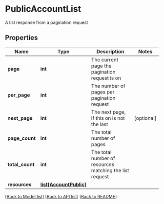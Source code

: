 # PublicAccountList

A list response from a pagination request
## Properties
Name | Type | Description | Notes
------------ | ------------- | ------------- | -------------
**page** | **int** | The current page the pagination request is on | 
**per_page** | **int** | The number of pages per pagination request | 
**next_page** | **int** | The next page, if this on is not the last | [optional] 
**page_count** | **int** | The total number of pages | 
**total_count** | **int** | The total number of resources matching the list request | 
**resources** | [**list[AccountPublic]**](AccountPublic.md) |  | 

[[Back to Model list]](../README.md#documentation-for-models) [[Back to API list]](../README.md#documentation-for-api-endpoints) [[Back to README]](../README.md)


